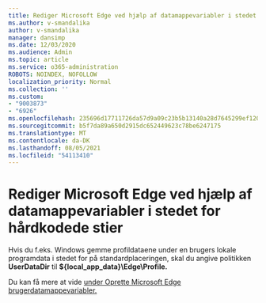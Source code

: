 ```yaml
---
title: Rediger Microsoft Edge ved hjælp af datamappevariabler i stedet for hårdkodede stier
ms.author: v-smandalika
author: v-smandalika
manager: dansimp
ms.date: 12/03/2020
ms.audience: Admin
ms.topic: article
ms.service: o365-administration
ROBOTS: NOINDEX, NOFOLLOW
localization_priority: Normal
ms.collection: ''
ms.custom:
- "9003873"
- "6926"
ms.openlocfilehash: 235696d17711726da57d9a09c23b5b13140a28d7645299ef120a4b2c7b395c5e
ms.sourcegitcommit: b5f7da89a650d2915dc652449623c78be6247175
ms.translationtype: MT
ms.contentlocale: da-DK
ms.lasthandoff: 08/05/2021
ms.locfileid: "54113410"
---
```

# <a name="modify-microsoft-edge-by-using-data-directory-variables-rather-than-hardcoded-paths"></a>Rediger Microsoft Edge ved hjælp af datamappevariabler i stedet for hårdkodede stier

Hvis du f.eks. Windows gemme profildataene under en brugers lokale programdata i stedet for på standardplaceringen, skal du angive politikken **UserDataDir** til **${local_app_data}\Edge\Profile.** 

Du kan få mere at vide [under Oprette Microsoft Edge brugerdatamappevariabler.](https://docs.microsoft.com/deployedge/edge-learnmore-create-user-directory-vars)